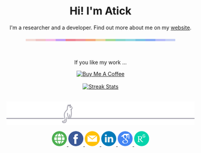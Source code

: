 <head>
    <link rel="stylesheet" href="https://cdnjs.cloudflare.com/ajax/libs/font-awesome/4.7.0/css/font-awesome.min.css">
</head>

<h1 align="center">Hi! I'm Atick</h1>
<p align="center">I'm a researcher and a developer. Find out more about me on my <a href="https://atick.dev">website</a>.</p>
<p  align="center">
<img src="divider.png" width="400" />
</p>

<br>

<p align="center">If you like my work ... </p>
<div align="center">
     <a href="https://www.buymeacoffee.com/atickfaisal" target="_blank"><img src="https://cdn.buymeacoffee.com/buttons/v2/default-yellow.png" alt="Buy Me A Coffee" style="height: 60px !important;width: 217px !important;" ></a>
 </div>
 
<br>

<!--

<div align="center">
  <a href="#">
    <img src="https://img.shields.io/badge/Kotlin-673AB7?style=for-the-badge&logo=kotlin&logoColor=white"/>
  </a>
  <a href="#">
    <img src="https://img.shields.io/badge/Python-1565C0?style=for-the-badge&logo=python&logoColor=white"/>
  </a>
  <a href="#">
    <img src="https://img.shields.io/badge/Embedded-3F51B5?style=for-the-badge&logo=c"/>
  </a>
  <a href="#">
    <img src="https://img.shields.io/badge/Java-00796B?style=for-the-badge&logo=openjdk"/>
  </a>
  <a href="#">
    <img src="https://img.shields.io/badge/Javascript-F7DF1E?style=for-the-badge&logo=javascript&logoColor=black"/>
  </a>                                                                                                            
  <br>                                                                                                            
  <a href="#">
    <img src="https://img.shields.io/badge/Android-4CAF50?style=for-the-badge&logo=android&logoColor=white"/>
  </a>
  <a href="#">
    <img src="https://img.shields.io/badge/TensorFlow-F57C00?style=for-the-badge&logo=tensorflow&logoColor=white"/>
  </a>
  <a href="#">
    <img src="https://img.shields.io/badge/PyTorch-C62828?style=for-the-badge&logo=pytorch&logoColor=white"/>
  </a>
  <a href="#">
    <img src="https://img.shields.io/badge/Node.js-2E7D32?style=for-the-badge&logo=node.js&logoColor=white"/>
  </a>
  <br>
  <a href="#">
    <img src="https://img.shields.io/badge/Linux-F7DF1E?style=for-the-badge&logo=linux&logoColor=black"/>
  </a>                                                                                                    
  <a href="#">
    <img src="https://img.shields.io/badge/Git-F05032?style=for-the-badge&logo=git&logoColor=white"/>
  </a>   
  <a href="#">
    <img src="https://img.shields.io/badge/Firebase-424242?style=for-the-badge&logo=firebase"/>
  </a>                                                                                                 
</div>

-->

                                                                                             
<div align="center">
<!--
    <a href="https://github-readme-stats.vercel.app">
        <img width="48%" alt="Stats" src="https://github-readme-stats.vercel.app/api?&count_private=true&include_all_commits=true&username=atick-faisal&custom_title=GitHub+Stats&hide_border=true&show_icons=true&theme=transparent"/>
    </a>
-->
    <a href="https://github-readme-streak-stats.herokuapp.com">
        <img width="48%" alt="Streak Stats" src="https://github-readme-streak-stats.herokuapp.com/?user=atick-faisal&hide_border=true&theme=onedark_duo"/>
    </a>
</div>
                                                                                                                                      
<br>  

<p align="center"><img src="footer.svg" /></p>
                                                                                                                                      
<div align="center">
    <a href="https://atick.dev">
      <img src="web.png" width="40"/>
    </a>
    <a href="https://www.facebook.com/atick.faisal.52">
      <img src="facebook.png" width="40"/>                                    
    </a>
    <a href="mailto:atickfaisal@gmail.com">
       <img src="email.png" width="40"/>                                 
    </a>
    <a href="https://www.linkedin.com/in/atick-faisal/">
       <img src="linkedin.png" width="40"/> 
    </a>
    <a href="https://scholar.google.com/citations?hl=en&user=ZiPKjAgAAAAJ/">
       <img src="scholar.png" width="40"/> 
    </a>   
    <a href="https://www.researchgate.net/profile/Md-Faisal-9/">
       <img src="rgate.png" width="40"/> 
    </a>                                      
</div>                                                                                                                                    

<!--
**atick-faisal/atick-faisal** is a ✨ _special_ ✨ repository because its `README.md` (this file) appears on your GitHub profile.

Here are some ideas to get you started:

- 🔭 I’m currently working on ...
- 🌱 I’m currently learning ...
- 👯 I’m looking to collaborate on ...
- 🤔 I’m looking for help with ...
- 💬 Ask me about ...
- 📫 How to reach me: ...
- 😄 Pronouns: ...
- ⚡ Fun fact: ...
-->
